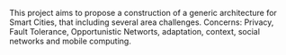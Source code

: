 This project aims to propose a construction of a generic architecture for Smart Cities, that including several area challenges.
Concerns: Privacy, Fault Tolerance, Opportunistic Networts,  adaptation, context, social networks and mobile computing.
